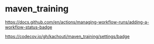 # maven_training
https://docs.github.com/en/actions/managing-workflow-runs/adding-a-workflow-status-badge

https://codecov.io/gh/kachouti/maven_training/settings/badge
